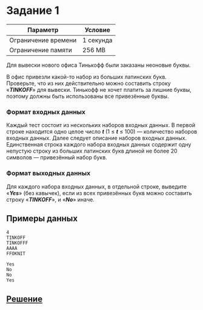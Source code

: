 # Задание 1

| Параметр            | Условие   |
|---------------------|-----------|
| Ограничение времени | 1 секунда |
| Ограничение памяти  | 256 MB    |

Для вывески нового офиса Тинькофф были заказаны неоновые буквы.

В офис привезли какой-то набор из больших латинских букв. Проверьте, что из них действительно можно составить строку 
«_**TINKOFF**_» для вывески. Тинькофф не хочет платить за лишние буквы, поэтому должны быть использованы все привезённые буквы.

### Формат входных данных

Каждый тест состоит из нескольких наборов входных данных. В первой строке находится одно целое число _**t**_ (1 ≤ _**t**_ ≤ 100) — количество наборов входных данных.
Далее следует описание наборов входных данных. Единственная строка каждого набора входных данных содержит одну непустую строку из больших латинских букв длиной не более 20 символов — привезённый набор букв.

### Формат выходных данных

Для каждого набора входных данных, в отдельной строке, выведите «_**Yes**_» (без кавычек), если из всех привезённых букв можно составить строку «_**TINKOFF**_», 
и «_**No**_» иначе. 

## Примеры данных

```input
4
TINKOFF
TINKOFFF
AAAA
FFOKNIT
```

```output
Yes
No
No
Yes
```

## [Решение](Program.cs)